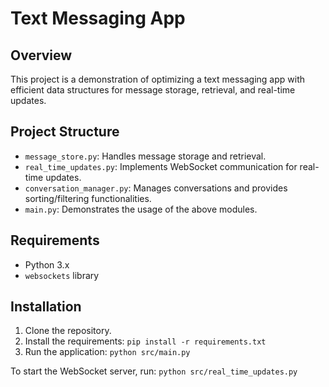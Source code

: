 # Text Messaging App

## Overview

This project is a demonstration of optimizing a text messaging app with efficient data structures for message storage, retrieval, and real-time updates.

## Project Structure

- `message_store.py`: Handles message storage and retrieval.
- `real_time_updates.py`: Implements WebSocket communication for real-time updates.
- `conversation_manager.py`: Manages conversations and provides sorting/filtering functionalities.
- `main.py`: Demonstrates the usage of the above modules.

## Requirements

- Python 3.x
- `websockets` library

## Installation

1. Clone the repository.
2. Install the requirements: `pip install -r requirements.txt`
3. Run the application: `python src/main.py`

To start the WebSocket server, run: `python src/real_time_updates.py`
